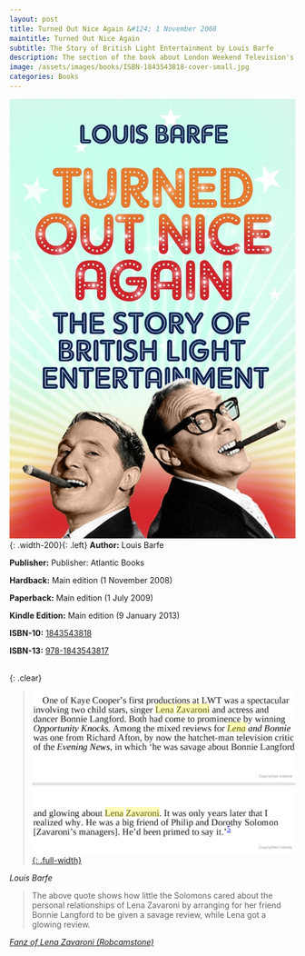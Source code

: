 ```yaml
---
layout: post
title: Turned Out Nice Again &#124; 1 November 2008
maintitle: Turned Out Nice Again
subtitle: The Story of British Light Entertainment by Louis Barfe
description: The section of the book about London Weekend Television's show "Lena and Bonnie" shows how little the Solomons cared about the personal relationships of Lena Zavaroni by arranging for her friend Bonnie Langford to be given a savage review, while Lena got a glowing review. Click on the link for details.
image: /assets/images/books/ISBN-1843543818-cover-small.jpg
categories: Books
---
```


![Front Book Cover For Turned Out Nice Again - The Story of British Light Entertainment by Louis Barfe](/assets/images/books/ISBN-1843543818-cover.jpg){: .width-200}{: .left}
**Author:** Louis Barfe

**Publisher:** Publisher: Atlantic Books

**Hardback:** Main edition (1 November 2008)

**Paperback:** Main edition (1 July 2009)

**Kindle Edition:** Main edition (9 January 2013)

**ISBN-10:** [1843543818](https://www.google.co.uk/search?q=isbn+1843543818+&ie=utf-8&oe=utf-8&client=firefox-b-ab&gfe_rd=cr&dcr=0&ei=JKS_Wp3NK6rP8Af8-oaACg)

**ISBN-13:** [978-1843543817](https://www.google.co.uk/search?q=isbn+9781843543817&ie=utf-8&oe=utf-8&client=firefox-b-ab&gfe_rd=cr&dcr=0&ei=eaS_WonTIqrP8Af8-oaACg)

<br />{: .clear}

> [![image contains text](/assets/images/books/ISBN-1843543818-pages.png){: .full-width}](https://books.google.co.uk/books?id=XHbFLkrXezMC&lpg=PP1&dq=isbn%201843543818&pg=PT207#v=onepage&q=lena%20zavaroni&f=false)

<cite>Louis Barfe</cite>

> The above quote shows how little the Solomons cared about the personal relationships of Lena Zavaroni by arranging for her friend Bonnie Langford to be given a savage review, while Lena got a glowing review.

<cite>[Fanz of Lena Zavaroni (Robcamstone)](https://www.facebook.com/fanzoflenazavaroni)</cite>
